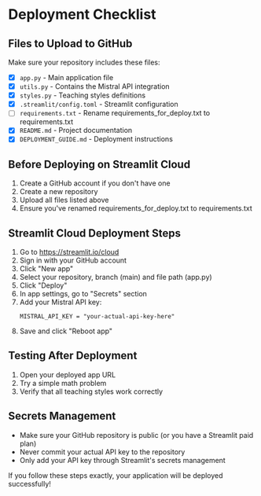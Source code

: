 # Deployment Checklist

## Files to Upload to GitHub
Make sure your repository includes these files:

- [x] `app.py` - Main application file
- [x] `utils.py` - Contains the Mistral API integration
- [x] `styles.py` - Teaching styles definitions
- [x] `.streamlit/config.toml` - Streamlit configuration
- [ ] `requirements.txt` - Rename requirements_for_deploy.txt to requirements.txt
- [x] `README.md` - Project documentation
- [x] `DEPLOYMENT_GUIDE.md` - Deployment instructions

## Before Deploying on Streamlit Cloud
1. Create a GitHub account if you don't have one
2. Create a new repository
3. Upload all files listed above
4. Ensure you've renamed requirements_for_deploy.txt to requirements.txt

## Streamlit Cloud Deployment Steps
1. Go to https://streamlit.io/cloud
2. Sign in with your GitHub account
3. Click "New app"
4. Select your repository, branch (main) and file path (app.py)
5. Click "Deploy"
6. In app settings, go to "Secrets" section
7. Add your Mistral API key:
   ```
   MISTRAL_API_KEY = "your-actual-api-key-here"
   ```
8. Save and click "Reboot app"

## Testing After Deployment
1. Open your deployed app URL
2. Try a simple math problem
3. Verify that all teaching styles work correctly

## Secrets Management
- Make sure your GitHub repository is public (or you have a Streamlit paid plan)
- Never commit your actual API key to the repository
- Only add your API key through Streamlit's secrets management

If you follow these steps exactly, your application will be deployed successfully!